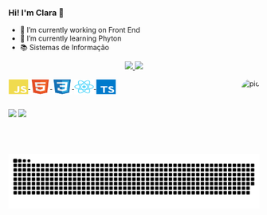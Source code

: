 ### Hi! I'm Clara 👋

- 🔭 I’m currently working on Front End 
- 🌱 I’m currently learning Phyton
- :books: Sistemas de Informação

<div align="center">
  <a href="https://github.com/dnosuke">
  <img height="180em" src="https://github-readme-stats.vercel.app/api?username=Clara2723&show_icons=true&theme=dracula&include_all_commits=true&count_private=true"/>
  <img height="180em" src="https://github-readme-stats.vercel.app/api/top-langs/?username=Clara2723&layout=compact&langs_count=7&theme=dracula"/>
</div>
  
 <div style="display: inline_block"><br>
  <img align="center" alt="Js" height="30" width="40" src="https://raw.githubusercontent.com/devicons/devicon/master/icons/javascript/javascript-plain.svg">
  <img align="center" alt="HTML" height="30" width="40" src="https://raw.githubusercontent.com/devicons/devicon/master/icons/html5/html5-original.svg">
  <img align="center" alt="CSS" height="30" width="40" src="https://raw.githubusercontent.com/devicons/devicon/master/icons/css3/css3-original.svg">
  <img align="center" alt="React" height="30" width="40" src="https://raw.githubusercontent.com/devicons/devicon/master/icons/react/react-original.svg">
   <img align="center" alt="Typescript" height="30" width="40" src="https://raw.githubusercontent.com/devicons/devicon/master/icons/typescript/typescript-original.svg">
   <img align="right" alt="pic" height="150" style="border-radius:50px;" src="https://media.giphy.com/media/8MyXEVgue4ucw/giphy.gif">
</div>
  
  ##
  
  <div> 
  <a href = "mailto:alaindelonm@gmail.com"><img src="https://img.shields.io/badge/-Gmail-%23333?style=for-the-badge&logo=gmail&logoColor=white" target="_blank"></a>
  <a href="https://www.linkedin.com/in/alain-delon-103766141/" target="_blank"><img src="https://img.shields.io/badge/-LinkedIn-%230077B5?style=for-the-badge&logo=linkedin&logoColor=white" target="_blank"></a> 
 
  ![Snake animation](https://github.com/dnosuke/dnosuke/blob/output/github-contribution-grid-snake.svg)
 
</div>
  
